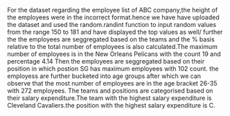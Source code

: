 For the dataset regarding the employee list of ABC company,the height of the employees were in the incorrect format.hence we have have uploaded the dataset and used the random.randint function to input random values from the range 150 to 181 and have displayed the top values as well/
further the the employees are seggregated based on the teams and the % basis relative to the total number of employees is also calculated.The maximum number of employees is in the New Orleans Pelicans with the count 19 and percentage 4.14
Then the employees are seggregated based on their position in which postion SG has maximum employees with 102 count.
the employess are further bucketed into age groups after which we can observe that the most number of employees are in the age bracket 26-35 with 272 employees.
The teams and positions are categorised based on their salary expenditure.The team with the highest salary expenditure is Cleveland Cavaliers.the position with the highest salary expenditure is C.
